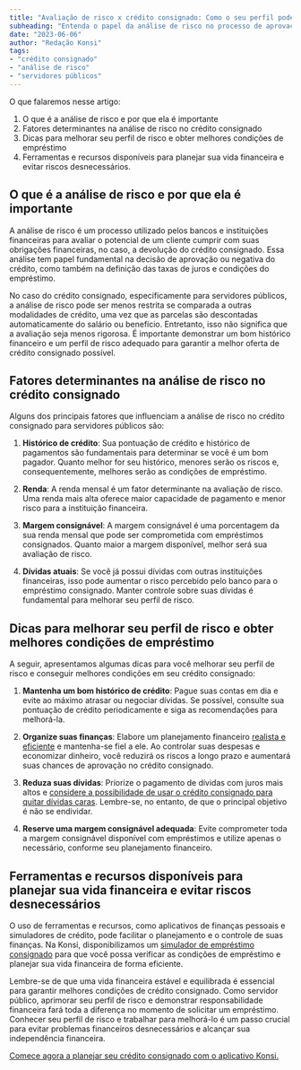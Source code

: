 ```yaml
---
title: "Avaliação de risco x crédito consignado: Como o seu perfil pode afetar a aprovação do empréstimo"
subheading: "Entenda o papel da análise de risco no processo de aprovação do crédito consignado e como você pode garantir melhores condições de empréstimo."
date: "2023-06-06"
author: "Redação Konsi"
tags:
- "crédito consignado"
- "análise de risco"
- "servidores públicos"
---
```


O que falaremos nesse artigo:

1. O que é a análise de risco e por que ela é importante
2. Fatores determinantes na análise de risco no crédito consignado
3. Dicas para melhorar seu perfil de risco e obter melhores condições de empréstimo
4. Ferramentas e recursos disponíveis para planejar sua vida financeira e evitar riscos desnecessários.

## O que é a análise de risco e por que ela é importante

A análise de risco é um processo utilizado pelos bancos e instituições financeiras para avaliar o potencial de um cliente cumprir com suas obrigações financeiras, no caso, a devolução do crédito consignado. Essa análise tem papel fundamental na decisão de aprovação ou negativa do crédito, como também na definição das taxas de juros e condições do empréstimo.

No caso do crédito consignado, especificamente para servidores públicos, a análise de risco pode ser menos restrita se comparada a outras modalidades de crédito, uma vez que as parcelas são descontadas automaticamente do salário ou benefício. Entretanto, isso não significa que a avaliação seja menos rigorosa. É importante demonstrar um bom histórico financeiro e um perfil de risco adequado para garantir a melhor oferta de crédito consignado possível.

## Fatores determinantes na análise de risco no crédito consignado

Alguns dos principais fatores que influenciam a análise de risco no crédito consignado para servidores públicos são:

1. **Histórico de crédito**: Sua pontuação de crédito e histórico de pagamentos são fundamentais para determinar se você é um bom pagador. Quanto melhor for seu histórico, menores serão os riscos e, consequentemente, melhores serão as condições de empréstimo.

2. **Renda**: A renda mensal é um fator determinante na avaliação de risco. Uma renda mais alta oferece maior capacidade de pagamento e menor risco para a instituição financeira.

3. **Margem consignável**: A margem consignável é uma porcentagem da sua renda mensal que pode ser comprometida com empréstimos consignados. Quanto maior a margem disponível, melhor será sua avaliação de risco.

4. **Dívidas atuais**: Se você já possui dívidas com outras instituições financeiras, isso pode aumentar o risco percebido pelo banco para o empréstimo consignado. Manter controle sobre suas dívidas é fundamental para melhorar seu perfil de risco.

## Dicas para melhorar seu perfil de risco e obter melhores condições de empréstimo

A seguir, apresentamos algumas dicas para você melhorar seu perfil de risco e conseguir melhores condições em seu crédito consignado:

1. **Mantenha um bom histórico de crédito**: Pague suas contas em dia e evite ao máximo atrasar ou negociar dívidas. Se possível, consulte sua pontuação de crédito periodicamente e siga as recomendações para melhorá-la.

2. **Organize suas finanças**: Elabore um planejamento financeiro [realista e eficiente](/como-elaborar-metas-financeiras-realistas-para-servidores-pblicos.md) e mantenha-se fiel a ele. Ao controlar suas despesas e economizar dinheiro, você reduzirá os riscos a longo prazo e aumentará suas chances de aprovação no crédito consignado.

3. **Reduza suas dívidas**: Priorize o pagamento de dívidas com juros mais altos e [considere a possibilidade de usar o crédito consignado para quitar dívidas caras](/como-usar-o-crdito-consignado-para-quitar-dvidas-caras.md). Lembre-se, no entanto, de que o principal objetivo é não se endividar.

4. **Reserve uma margem consignável adequada**: Evite comprometer toda a margem consignável disponível com empréstimos e utilize apenas o necessário, conforme seu planejamento financeiro.

## Ferramentas e recursos disponíveis para planejar sua vida financeira e evitar riscos desnecessários

O uso de ferramentas e recursos, como aplicativos de finanças pessoais e simuladores de crédito, pode facilitar o planejamento e o controle de suas finanças. Na Konsi, disponibilizamos um [simulador de empréstimo consignado](/simulacao-emprestimo-consignado.md) para que você possa verificar as condições de empréstimo e planejar sua vida financeira de forma eficiente.

Lembre-se de que uma vida financeira estável e equilibrada é essencial para garantir melhores condições de crédito consignado. Como servidor público, aprimorar seu perfil de risco e demonstrar responsabilidade financeira fará toda a diferença no momento de solicitar um empréstimo. Conhecer seu perfil de risco e trabalhar para melhorá-lo é um passo crucial para evitar problemas financeiros desnecessários e alcançar sua independência financeira.

[Comece agora a planejar seu crédito consignado com o aplicativo Konsi.](https://www.konsi.com.br/download)
